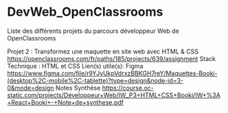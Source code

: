 # DevWeb_OpenClassrooms
Liste des différents projets du parcours développeur Web de OpenClassrooms

Projet 2 : Transformez une maquette en site web avec HTML & CSS
https://openclassrooms.com/fr/paths/185/projects/639/assignment
    Stack Technique : HTML et CSS 
    Lien(s) utile(s):  Figma https://www.figma.com/file/r9YJyUkpVdrxzBBKGH7reY/Maquettes-Booki-(desktop%2C-mobile%2C-tablette)?type=design&node-id=3-0&mode=design
                       Notes Synthèse  https://course.oc-static.com/projects/Développeur+Web/IW_P3+HTML+CSS+Booki/IW+%3A+React+Booki+-+Note+de+synthese.pdf 

